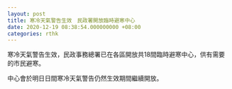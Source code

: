 ```yaml
---
layout: post
title: 寒冷天氣警告生效　民政署開放臨時避寒中心
date: 2020-12-19 08:38:54.000000000 +08:00
categories: rthk
---
```


寒冷天氣警告生效，民政事務總署已在各區開放共18間臨時避寒中心，供有需要的市民避寒。

中心會於明日日間寒冷天氣警告仍然生效期間繼續開放。
